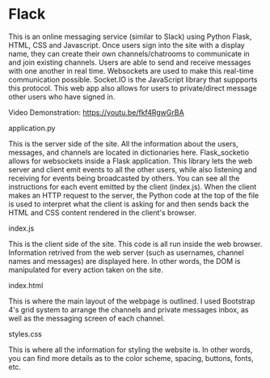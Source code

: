 # Flack

This is an online messaging service (similar to Slack) using Python Flask,
HTML, CSS and Javascript. Once users sign into the site with a display name, 
they can create their own channels/chatrooms to communicate in and join existing
channels. Users are able to send and receive messages with one another in real 
time. Websockets are used to make this real-time communication possible. Socket.IO 
is the JavaScript library that suppports this protocol. This web app also allows for 
users to private/direct message other users who have signed in. 

Video Demonstration: https://youtu.be/fkf4RgwGrBA


application.py

This is the server side of the site. All the information about the users, messages,
and channels are located in dictionaries here. Flask_socketio allows for websockets
inside a Flask application. This library lets the web server and client emit events
to all the other users, while also listening and receiving for events being broadcasted
by others. You can see all the instructions for each event emitted by the client (index.js).
When the client makes an HTTP request to the server, the Python code at the top of 
the file is used to interpret what the client is asking for and then sends back the 
HTML and CSS content rendered in the client's browser.  

index.js

This is the client side of the site. This code is all run inside the web browser.  
Information retrived from the web server (such as usernames, channel names and messages)
are displayed here. In other words, the DOM is manipulated for every action taken 
on the site. 

index.html

This is where the main layout of the webpage is outlined. I used Bootstrap 4's grid
system to arrange the channels and private messages inbox, as well as the messaging
screen of each channel. 

styles.css

This is where all the information for styling the website is. In other words, 
you can find more details as to the color scheme, spacing, buttons, fonts, etc. 
